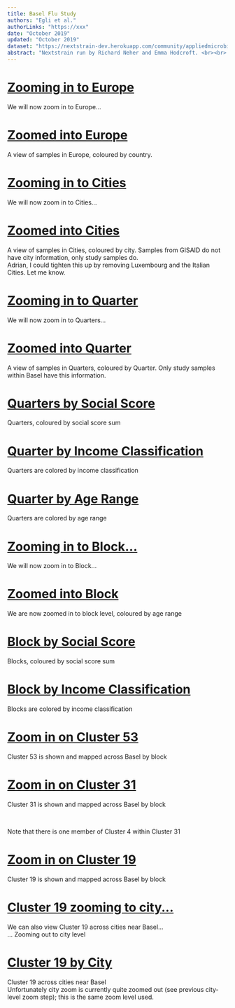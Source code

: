 ```yaml
---
title: Basel Flu Study
authors: "Egli et al."
authorLinks: "https://xxx"
date: "October 2019"
updated: "October 2019"
dataset: "https://nextstrain-dev.herokuapp.com/community/appliedmicrobiologyresearch/Influenza-2016-2017/h3n2/ha?c=country&p=grid"
abstract: "Nextstrain run by Richard Neher and Emma Hodcroft. <br><br> This narrative illustrates some of the findings of Flu Basel."
---
```


# [Zooming in to Europe](https://nextstrain-dev.herokuapp.com/community/appliedmicrobiologyresearch/Influenza-2016-2017/h3n2/ha?p=grid&d=tree,entropy&r=country_europe)

We will now zoom in to Europe...

# [Zoomed into Europe](https://nextstrain-dev.herokuapp.com/community/appliedmicrobiologyresearch/Influenza-2016-2017/h3n2/ha?p=grid&r=country_europe)

A view of samples in Europe, coloured by country.

# [Zooming in to Cities](https://nextstrain-dev.herokuapp.com/community/appliedmicrobiologyresearch/Influenza-2016-2017/h3n2/ha?c=city&p=grid&r=city&d=tree,entropy)

We will now zoom in to Cities...

# [Zoomed into Cities](https://nextstrain-dev.herokuapp.com/community/appliedmicrobiologyresearch/Influenza-2016-2017/h3n2/ha?c=city&p=grid&r=city)

A view of samples in Cities, coloured by city. Samples from GISAID do not have city information, only study samples do.
<br>
Adrian, I could tighten this up by removing Luxembourg and the Italian Cities. Let me know.

# [Zooming in to Quarter](https://nextstrain-dev.herokuapp.com/community/appliedmicrobiologyresearch/Influenza-2016-2017/h3n2/ha?c=quarter&p=grid&r=quarter&d=tree,entropy)

We will now zoom in to Quarters...

# [Zoomed into Quarter](https://nextstrain-dev.herokuapp.com/community/appliedmicrobiologyresearch/Influenza-2016-2017/h3n2/ha?c=quarter&p=grid&r=quarter)

A view of samples in Quarters, coloured by Quarter. Only study samples within Basel have this information.

# [Quarters by Social Score](https://nextstrain-dev.herokuapp.com/community/appliedmicrobiologyresearch/Influenza-2016-2017/h3n2/ha?c=Social_Score_sum&p=grid&r=quarter)

Quarters, coloured by social score sum

# [Quarter by Income Classification](https://nextstrain-dev.herokuapp.com/community/appliedmicrobiologyresearch/Influenza-2016-2017/h3n2/ha?c=Reineinkommen_Klassizfiziert&p=grid&r=quarter)

Quarters are colored by income classification

# [Quarter by Age Range](https://nextstrain-dev.herokuapp.com/community/appliedmicrobiologyresearch/Influenza-2016-2017/h3n2/ha?c=age_range1&p=grid&r=quarter)

Quarters are colored by age range

# [Zooming in to Block...](https://nextstrain-dev.herokuapp.com/community/appliedmicrobiologyresearch/Influenza-2016-2017/h3n2/ha?c=age_range1&d=tree,entropy&r=block)

We will now zoom in to Block...

# [Zoomed into Block](https://nextstrain-dev.herokuapp.com/community/appliedmicrobiologyresearch/Influenza-2016-2017/h3n2/ha?c=age_range1&r=block)

We are now zoomed in to block level, coloured by age range

# [Block by Social Score](https://nextstrain-dev.herokuapp.com/community/appliedmicrobiologyresearch/Influenza-2016-2017/h3n2/ha?c=Social_Score_sum&p=grid&r=block)

Blocks, coloured by social score sum

# [Block by Income Classification](https://nextstrain-dev.herokuapp.com/community/appliedmicrobiologyresearch/Influenza-2016-2017/h3n2/ha?c=Reineinkommen_Klassizfiziert&p=grid&r=block&clade=root)

Blocks are colored by income classification

# [Zoom in on Cluster 53](https://nextstrain-dev.herokuapp.com/community/appliedmicrobiologyresearch/Influenza-2016-2017/h3n2/ha?c=zoom_cluster&clade=Cluster_53&p=grid&r=block)

Cluster 53 is shown and mapped across Basel by block

# [Zoom in on Cluster 31](https://nextstrain-dev.herokuapp.com/community/appliedmicrobiologyresearch/Influenza-2016-2017/h3n2/ha?c=zoom_cluster&clade=Cluster_31&p=grid&r=block)

Cluster 31 is shown and mapped across Basel by block

<br>

Note that there is one member of Cluster 4 within Cluster 31

# [Zoom in on Cluster 19](https://nextstrain-dev.herokuapp.com/community/appliedmicrobiologyresearch/Influenza-2016-2017/h3n2/ha?c=zoom_cluster&clade=Cluster_19&p=grid&r=block)

Cluster 19 is shown and mapped across Basel by block

# [Cluster 19 zooming to city...](https://nextstrain-dev.herokuapp.com/community/appliedmicrobiologyresearch/Influenza-2016-2017/h3n2/ha?c=zoom_cluster&clade=Cluster_19&p=grid&r=city&d=tree,entropy)

We can also view Cluster 19 across cities near Basel...
<br>
... Zooming out to city level

# [Cluster 19 by City](https://nextstrain-dev.herokuapp.com/community/appliedmicrobiologyresearch/Influenza-2016-2017/h3n2/ha?c=zoom_cluster&clade=Cluster_19&p=grid&r=city)

Cluster 19 across cities near Basel
<br>
Unfortunately city zoom is currently quite zoomed out (see previous city-level zoom step); this is the same zoom level used.